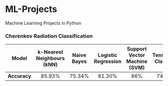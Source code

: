 # ML-Projects
Machine Learning Projects in Python

 ### Cherenkov Radiation Classification

|   **Model**  | k-Nearest Neighbours (kNN) |  Naive Bayes | Logistic Regression | Support Vector Machine (SVM) | Tensorflow Classifier |
|:------------:|:--------------------------:|:------------:|:-------------------:|:----------------------------:|:---------------------:|
| **Accuracy** | 85.93%                     | 75.34%       | 81.30%              | 86%                          | 74.13%